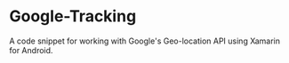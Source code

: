 # Google-Tracking
A code snippet for working with Google's Geo-location API using Xamarin for Android.
